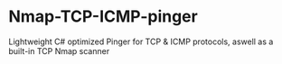 # Nmap-TCP-ICMP-pinger

Lightweight C# optimized Pinger for TCP &amp; ICMP protocols, aswell as a built-in TCP Nmap scanner
